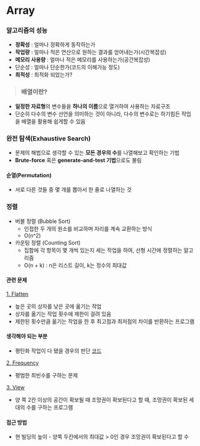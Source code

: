 # Array

### 알고리즘의 성능
- **정확성** : 얼마나 정확하게 동작하는가
- **작업량** : 얼마나 적은 연산으로 원하는 결과를 얻어내는가(시간복잡성)
- **메모리 사용량** : 얼마나 적은 메모리를 사용하는가(공간복잡성)
- 단순성 : 얼마나 단순한가(코드의 이해가능 정도)
- **최적성** : 최적화 되었는가?

> ### 배열이란?
- **일정한 자료형**의 변수들을 **하나의 이름**으로 열거하여 사용하는 자료구조
- 단순히 다수의 변수 선언을 의미하는 것이 아니라, 다수의 변수로는 하기힘든 작업을 배열을 활용해 쉽게할 수 있음

### 완전 탐색(Exhaustive Search)
- 문제의 해법으로 생각할 수 있는 **모든 경우의 수**를 나열해보고 확인하는 기법
- **Brute-force** 혹은 **generate-and-test 기법**으로도 불림

#### 순열(Permutation)
- 서로 다른 것들 중 몇 개를 뽑아서 한 줄로 나열하는 것

### 정렬
- 버블 정렬 (Bubble Sort)
  - 인접한 두 개의 원소를 비교하며 자리를 계속 교환하는 방식
  - O(n^2)
- 카운팅 정렬 (Counting Sort)
  - 집합에 각 항목이 몇 개씩 있는지 세는 작업을 하여, 선형 시간에 정렬하는 알고리즘
  - O(n + k) : n은 리스트 길이, k는 정수의 최대값

#### 관련 문제
[1. Flatten](https://github.com/KimUJin3359/Array/tree/master/Flatten)
- 높은 곳의 상자를 낮은 곳에 옮기는 작업
- 상자를 옮기는 작업 횟수에 제한이 걸려 있음
- 제한된 횟수만큼 옮기는 작업을 한 후 최고점과 최저점의 차이를 반환하는 프로그램

#### 생각해야 되는 부분
- 평탄화 작업이 다 됐을 경우의 판단
[코드](https://github.com/KimUJin3359/Array/blob/master/Flatten/Flatten/main.cpp)

[2. Frequency](https://github.com/KimUJin3359/Array/tree/master/Frequency)
- 평범한 최빈수를 구하는 문제

[3. View](https://github.com/KimUJin3359/Array/tree/master/View)
- 양 쪽 2칸 이상의 공간이 확보될 때 조망권이 확보된다고 할 때, 조망권이 확보된 세대의 수를 구하는 프로그램

#### 접근 방법
- 현 빌딩의 높이 - 양쪽 두칸에서의 최대값 > 0인 경우 조망권이 확보된다고 할 수 
